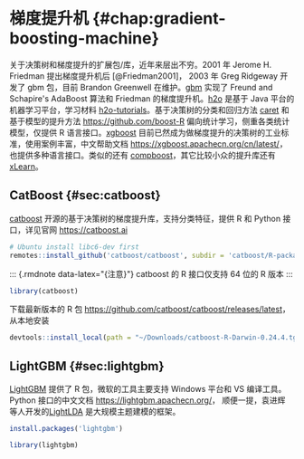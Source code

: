 # 梯度提升机 {#chap:gradient-boosting-machine}

<!-- 
[梯度提升相关的论文合集](https://github.com/benedekrozemberczki/awesome-gradient-boosting-papers) 
基于树的梯度提升算法，在分类和回归任务上的表现，介绍基本算法内容后，比较实现方式和效率，寻求最佳工程实战
GBM 算法各种实现的性能比较 <https://github.com/szilard/GBM-perf>，二分类问题的开源实现比较 <https://github.com/szilard/benchm-ml>

useR!2018 Erin LeDell [Machine Learning Tutorial](https://koalaverse.github.io/machine-learning-in-R/)

基于决策树的梯度提升算法

要详细介绍 CatBoost 的例子，具体的参数

https://catboost.ai/docs/concepts/r-quickstart.html

模型接口，训练、测试数据集的描述、要求

https://catboost.ai/docs/concepts/input-data_values-file.html

-->

关于决策树和梯度提升的扩展包/库，近年来层出不穷。2001 年 Jerome H. Friedman 提出梯度提升机后 [@Friedman2001]， 2003 年 Greg Ridgeway 开发了 gbm 包，目前 	Brandon Greenwell 在维护。[gbm](https://github.com/gbm-developers/gbm) 实现了 Freund and Schapire's AdaBoost 算法和 Friedman 的梯度提升机。[h2o](https://github.com/h2oai/h2o-3/tree/master/h2o-r) 是基于 Java 平台的机器学习平台，学习材料 [h2o-tutorials](https://github.com/h2oai/h2o-tutorials)。基于决策树的分类和回归方法 [caret](https://github.com/topepo/caret/) 和基于模型的提升方法 <https://github.com/boost-R> 偏向统计学习，侧重各类统计模型，仅提供 R 语言接口。[xgboost](https://github.com/dmlc/xgboost/tree/master/R-package) 目前已然成为做梯度提升的决策树的工业标准，使用案例丰富，中文帮助文档 <https://xgboost.apachecn.org/cn/latest/>，也提供多种语言接口。类似的还有 [compboost](https://github.com/schalkdaniel/compboost)，其它比较小众的提升库还有 [xLearn](https://github.com/aksnzhy/xlearn)。




## CatBoost {#sec:catboost}

[catboost](https://github.com/catboost/catboost) 开源的基于决策树的梯度提升库，支持分类特征，提供 R 和 Python 接口，详见官网 <https://catboost.ai>


```r
# Ubuntu install libc6-dev first
remotes::install_github('catboost/catboost', subdir = 'catboost/R-package')
```

::: {.rmdnote data-latex="{注意}"}
catboost 的 R 接口仅支持 64 位的 R 版本
:::


```r
library(catboost)
```

下载最新版本的 R 包 <https://github.com/catboost/catboost/releases/latest>，从本地安装


```r
devtools::install_local(path = "~/Downloads/catboost-R-Darwin-0.24.4.tgz", INSTALL_opts = c("--no-multiarch"))
```


## LightGBM {#sec:lightgbm}


[LightGBM](https://github.com/Microsoft/LightGBM/tree/master/R-package) 提供了 R 包，微软的工具主要支持 Windows 平台和 VS 编译工具。 Python 接口的中文文档 <https://lightgbm.apachecn.org/>， 顺便一提，袁进辉 等人开发的[LightLDA](https://github.com/Microsoft/lightlda) 是大规模主题建模的框架。


```r
install.packages('lightgbm')
```


```r
library(lightgbm)
```

